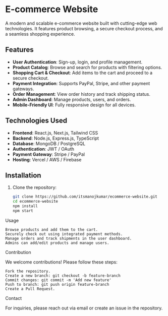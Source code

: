 # E-commerce Website

A modern and scalable e-commerce website built with cutting-edge web technologies. It features product browsing, a secure checkout process, and a seamless shopping experience.

## Features
- **User Authentication**: Sign-up, login, and profile management.
- **Product Catalog**: Browse and search for products with filtering options.
- **Shopping Cart & Checkout**: Add items to the cart and proceed to a secure checkout.
- **Payment Integration**: Supports PayPal, Stripe, and other payment gateways.
- **Order Management**: View order history and track shipping status.
- **Admin Dashboard**: Manage products, users, and orders.
- **Mobile-Friendly UI**: Fully responsive design for all devices.

## Technologies Used
- **Frontend**: React.js, Next.js, Tailwind CSS
- **Backend**: Node.js, Express.js, TypeScript
- **Database**: MongoDB / PostgreSQL
- **Authentication**: JWT / OAuth
- **Payment Gateway**: Stripe / PayPal
- **Hosting**: Vercel / AWS / Firebase

## Installation

1. Clone the repository:
   ```sh
   git clone https://github.com/itsmanojkumar/ecommerce-website.git
   cd ecommerce-website
   npm install
   npm start

Usage

    Browse products and add them to the cart.
    Securely check out using integrated payment methods.
    Manage orders and track shipments in the user dashboard.
    Admins can add/edit products and manage users.


Contribution

We welcome contributions! Please follow these steps:

    Fork the repository.
    Create a new branch: git checkout -b feature-branch
    Commit changes: git commit -m 'Add new feature'
    Push to branch: git push origin feature-branch
    Create a Pull Request.


Contact

For inquiries, please reach out via email or create an issue in the repository.
